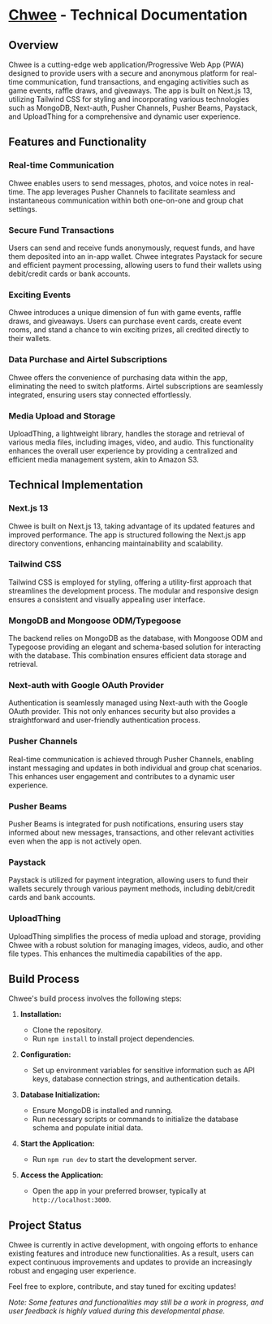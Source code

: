 # [Chwee](https://chwee.vercel.app) - Technical Documentation

## Overview

Chwee is a cutting-edge web application/Progressive Web App (PWA) designed to provide users with a secure and anonymous platform for real-time communication, fund transactions, and engaging activities such as game events, raffle draws, and giveaways. The app is built on Next.js 13, utilizing Tailwind CSS for styling and incorporating various technologies such as MongoDB, Next-auth, Pusher Channels, Pusher Beams, Paystack, and UploadThing for a comprehensive and dynamic user experience.

## Features and Functionality

### Real-time Communication
Chwee enables users to send messages, photos, and voice notes in real-time. The app leverages Pusher Channels to facilitate seamless and instantaneous communication within both one-on-one and group chat settings.

### Secure Fund Transactions
Users can send and receive funds anonymously, request funds, and have them deposited into an in-app wallet. Chwee integrates Paystack for secure and efficient payment processing, allowing users to fund their wallets using debit/credit cards or bank accounts.

### Exciting Events
Chwee introduces a unique dimension of fun with game events, raffle draws, and giveaways. Users can purchase event cards, create event rooms, and stand a chance to win exciting prizes, all credited directly to their wallets.

### Data Purchase and Airtel Subscriptions
Chwee offers the convenience of purchasing data within the app, eliminating the need to switch platforms. Airtel subscriptions are seamlessly integrated, ensuring users stay connected effortlessly.

### Media Upload and Storage
UploadThing, a lightweight library, handles the storage and retrieval of various media files, including images, video, and audio. This functionality enhances the overall user experience by providing a centralized and efficient media management system, akin to Amazon S3.

## Technical Implementation

### Next.js 13
Chwee is built on Next.js 13, taking advantage of its updated features and improved performance. The app is structured following the Next.js app directory conventions, enhancing maintainability and scalability.

### Tailwind CSS
Tailwind CSS is employed for styling, offering a utility-first approach that streamlines the development process. The modular and responsive design ensures a consistent and visually appealing user interface.

### MongoDB and Mongoose ODM/Typegoose
The backend relies on MongoDB as the database, with Mongoose ODM and Typegoose providing an elegant and schema-based solution for interacting with the database. This combination ensures efficient data storage and retrieval.

### Next-auth with Google OAuth Provider
Authentication is seamlessly managed using Next-auth with the Google OAuth provider. This not only enhances security but also provides a straightforward and user-friendly authentication process.

### Pusher Channels
Real-time communication is achieved through Pusher Channels, enabling instant messaging and updates in both individual and group chat scenarios. This enhances user engagement and contributes to a dynamic user experience.

### Pusher Beams
Pusher Beams is integrated for push notifications, ensuring users stay informed about new messages, transactions, and other relevant activities even when the app is not actively open.

### Paystack
Paystack is utilized for payment integration, allowing users to fund their wallets securely through various payment methods, including debit/credit cards and bank accounts.

### UploadThing
UploadThing simplifies the process of media upload and storage, providing Chwee with a robust solution for managing images, videos, audio, and other file types. This enhances the multimedia capabilities of the app.

## Build Process

Chwee's build process involves the following steps:

1. **Installation:**
   - Clone the repository.
   - Run `npm install` to install project dependencies.

2. **Configuration:**
   - Set up environment variables for sensitive information such as API keys, database connection strings, and authentication details.

3. **Database Initialization:**
   - Ensure MongoDB is installed and running.
   - Run necessary scripts or commands to initialize the database schema and populate initial data.

4. **Start the Application:**
   - Run `npm run dev` to start the development server.

5. **Access the Application:**
   - Open the app in your preferred browser, typically at `http://localhost:3000`.

## Project Status

Chwee is currently in active development, with ongoing efforts to enhance existing features and introduce new functionalities. As a result, users can expect continuous improvements and updates to provide an increasingly robust and engaging user experience.

Feel free to explore, contribute, and stay tuned for exciting updates!

*Note: Some features and functionalities may still be a work in progress, and user feedback is highly valued during this developmental phase.*

